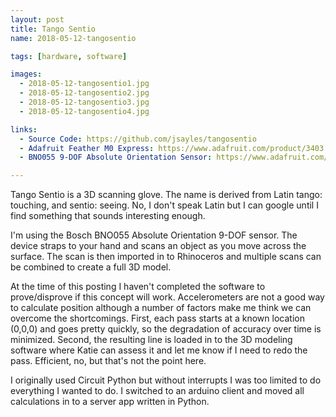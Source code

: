 ```yaml
---
layout: post
title: Tango Sentio
name: 2018-05-12-tangosentio

tags: [hardware, software]

images:
  - 2018-05-12-tangosentio1.jpg
  - 2018-05-12-tangosentio2.jpg
  - 2018-05-12-tangosentio3.jpg
  - 2018-05-12-tangosentio4.jpg

links:
  - Source Code: https://github.com/jsayles/tangosentio
  - Adafruit Feather M0 Express: https://www.adafruit.com/product/3403
  - BNO055 9-DOF Absolute Orientation Sensor: https://www.adafruit.com/product/2472

---
```


Tango Sentio is a 3D scanning glove.  The name is derived from Latin tango:
touching, and sentio: seeing.  No, I don't speak Latin but I can google until
I find something that sounds interesting enough.

I'm using the Bosch BNO055 Absolute Orientation 9-DOF sensor. The device straps
to your hand and scans an object as you move across the surface. The scan
is then imported in to Rhinoceros and multiple scans can be combined to create
a full 3D model.

At the time of this posting I haven't completed the software to prove/disprove
if this concept will work.  Accelerometers are not a good way to calculate position
although a number of factors make me think we can overcome the shortcomings. First,
each pass starts at a known location (0,0,0) and goes pretty quickly,
so the degradation of accuracy over time is minimized.  Second, the resulting
line is loaded in to the 3D modeling software where Katie can assess it and
let me know if I need to redo the pass.  Efficient, no, but that's not the point
here.

I originally used Circuit Python but without interrupts I was too
limited to do everything I wanted to do.  I switched to an arduino client and
moved all calculations in to a server app written in Python.  
